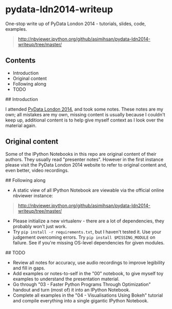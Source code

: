 # pydata-ldn2014-writeup

One-stop write up of PyData London 2014 - tutorials, slides, code,
examples.

> http://nbviewer.ipython.org/github/asimihsan/pydata-ldn2014-writeup/tree/master/

## Contents

- Introduction
- Original content
- Following along
- TODO

## Introduction

I attended [PyData London 2014](http://pydata.org/ldn2014/schedule/),
and took some notes. These notes are my own; all mistakes are my own,
missing content is usually because I couldn't keep up, additional
content is to help give myself context as I look over the material
again.

## Original content

Some of the IPython Notebooks in this repo are original content of
their authors. They usually read "presenter notes". However in the
first instance please visit the PyData London 2014 website to
refer to original content and, even better, video recordings.

## Following along

- A static view of all IPython Notebook are viewable via the official
  online nbviewer instance:

> http://nbviewer.ipython.org/github/asimihsan/pydata-ldn2014-writeup/tree/master/

- Please initialize a new virtualenv - there are a lot of dependencies,
  they probably won't just work.
- Try `pip install -r requirements.txt`, but I haven't tested it. Use
  your judgement overcoming errors. Try `pip install $MISSING_MODULE`
  on failure. See if you're missing OS-level dependencies for given
  modules.

## TODO

- Review all notes for accuracy, use audio recordings to improve
  legibility and fill in gaps.
- Add examples or notes-to-self in the "00" notebook, to give myself
  toy examples to understand the presentation material.
- Go through "03 - Faster Python Programs Through Optimization"
  handout and turn (most of) it into an IPython Notebook.
- Complete all examples in the "04 - Visualisations Using Bokeh"
  tutorial and compile everything into a single gigantic IPython
  Notebook.
